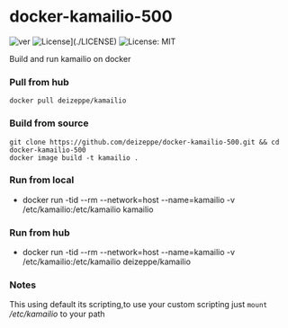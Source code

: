 # docker-kamailio-500
![ver](https://img.shields.io/github/v/release/deizeppe/docker-kamailio-500?color=red&style=plastic)
![License](https://img.shields.io/badge/license-MIT-green)](./LICENSE)
![License: MIT](https://img.shields.io/badge/License-MIT-yellow.svg)

Build and run kamailio on docker

### Pull from hub
	docker pull deizeppe/kamailio

### Build from source
	git clone https://github.com/deizeppe/docker-kamailio-500.git && cd docker-kamailio-500
	docker image build -t kamailio .
	
### Run from local
*	docker run -tid --rm --network=host --name=kamailio -v /etc/kamailio:/etc/kamailio kamailio 

### Run from hub
* docker run -tid --rm --network=host --name=kamailio -v /etc/kamailio:/etc/kamailio deizeppe/kamailio 

### Notes
This using default its scripting,to use your custom scripting just `mount` */etc/kamailio* to your path
